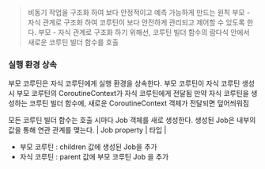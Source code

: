 > 비동기 작업을 구조화 하여 보다 안정적이고 예측 가능하게 만드는 원칙
> 부모 - 자식 관계로 구조화 하여 코루틴이 보다 안전하게 관리되고 제어할 수 있도록 한다.
> 부모 - 자식 관계로 구조화 하기 위해선, 코루틴 빌더 함수의 람다식 안에서 새로운 코루틴 빌더 함수를 호출


### 실행 환경 상속

부모 코루틴은 자식 코루틴에게 실행 환경을 상속한다.
부모 코루틴이 자식 코루틴 생성 시 부모 코루틴의 CoroutineContext가 자식 코루틴에게 전달됨
 만약 자식 코루틴을 생성하는 코루틴 빌더 함수에, 새로운 CoroutineContext 객체가 전달되면 덮어씌워짐

모든 코루틴 빌더 함수는 호출 시마다 Job 객체를 새로 생성한다.
생성된 Job은 내부의 값을 통해 연관 관계를 맺는다.
| Job property | 타입 |


- 부모 코루틴 : children 값에 생성된 Job을 추가
- 자식 코루틴 : parent 값에 부모 코루틴 Job 을 추가 

